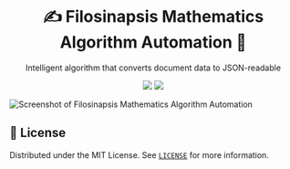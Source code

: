 <h1 align="center">✍ Filosinapsis Mathematics Algorithm Automation 📓</h1>

<p align="center">Intelligent algorithm that converts document data to JSON-readable</p>

<!-- Shields -->
<!--
  Languages, frameworks, design
  https://simpleicons.org/
-->
<p align="center">
  <!-- Python -->
  <img src="https://img.shields.io/static/v1?label=Python&message=v3.x&color=3776AB&logo=python" />
  <!-- JavaScript -->
  <img src="https://img.shields.io/static/v1?label=JavaScript&message=ES6&color=F7DF1E&logo=javascript" />
</p>

<img
  src="./.github/screenshot.png"
  title="Screenshot of Filosinapsis Mathematics Algorithm Automation"
  alt="Screenshot of Filosinapsis Mathematics Algorithm Automation"
  align="center"
/>

## 📃 License
Distributed under the MIT License.
See [`LICENSE`](./LICENSE) for more information.
